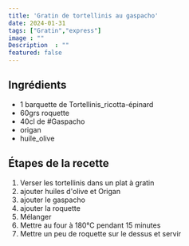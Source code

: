 ```yaml
---
title: 'Gratin de tortellinis au gaspacho'
date: 2024-01-31
tags: ["Gratin","express"]
image : ""
Description  : ""
featured: false
---
```

 

## Ingrédients 

- 1 barquette de Tortellinis_ricotta-épinard
- 60grs roquette 
- 40cl de #Gaspacho 
- origan
- huile_olive 

## Étapes de la recette 

1.  Verser les tortellinis dans un plat à gratin 
2. ajouter huiles d'olive et Origan 
3. ajouter le gaspacho 
4. ajouter la roquette 
5. Mélanger 
6. Mettre au four à 180°C pendant 15 minutes
7. Mettre un peu de roquette sur le dessus et servir




